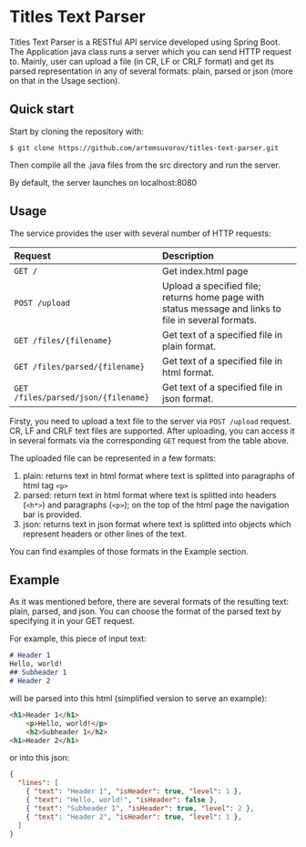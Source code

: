 # Titles Text Parser

Titles Text Parser is a RESTful API service developed using Spring Boot. 
The Application java class runs a server which you can send HTTP request to.
Mainly, user can upload a file (in CR, LF or CRLF format) and get its parsed representation 
in any of several formats: plain, parsed or json (more on that in the Usage section).

## Quick start

Start by cloning the repository with:
```console
$ git clone https://github.com/artemsuvorov/titles-text-parser.git
```

Then compile all the .java files from the src directory and run the server.

By default, the server launches on localhost:8080

## Usage

The service provides the user with several number of HTTP requests:

| Request                             | Description                                                                                          |
|:------------------------------------|:-----------------------------------------------------------------------------------------------------|
| `GET /`                             | Get index.html page                                                                                  |
| `POST /upload`                      | Upload a specified file; returns home page with status message and links to file in several formats. |
| `GET /files/{filename}`             | Get text of a specified file in plain format.                                                        |
| `GET /files/parsed/{filename}`      | Get text of a specified file in html format.                                                         |
| `GET /files/parsed/json/{filename}` | Get text of a specified file in json format.                                                         |

Firsty, you need to upload a text file to the server via `POST /upload` request. 
CR, LF and CRLF text files are supported.
After uploading, you can access it in several formats via the corresponding `GET` 
request from the table above.

The uploaded file can be represented in a few formats:
1. plain: returns text in html format where text is splitted into paragraphs of html tag `<p>`
2. parsed: return text in html format where text is splitted into headers (`<h*>`) and paragraphs (`<p>`); on the top of the html page the navigation bar is provided.
3. json: returns text in json format where text is splitted into objects which represent headers or other lines of the text.

You can find examples of those formats in the Example section.

## Example

As it was mentioned before, there are several formats of the resulting text: plain, parsed, 
and json. You can choose the format of the parsed text by specifying it in your GET request.

For example, this piece of input text:

```md
# Header 1
Hello, world!
## Subheader 1
# Header 2
```

will be parsed into this html (simplified version to serve an example):

```html
<h1>Header 1</h1>
    <p>Hello, world!</p>
    <h2>Subheader 1</h2>
<h1>Header 2</h1>
```

or into this json:

```json
{
  "lines": [
    { "text": "Header 1", "isHeader": true, "level": 1 },
    { "text": "Hello, world!", "isHeader": false },
    { "text": "Subheader 1", "isHeader": true, "level": 2 },
    { "text": "Header 2", "isHeader": true, "level": 1 },
  ]
}
```